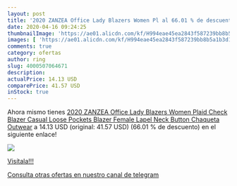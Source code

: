 ```yaml
---
layout: post
title: '2020 ZANZEA Office Lady Blazers Women Pl al 66.01 % de descuento'
date: 2020-04-16 09:24:25
thumbnailImage: 'https://ae01.alicdn.com/kf/H994eae45ea2843f587239bb8b5a1b3d1J/2020-ZANZEA-Office-Lady-Blazers-Women-Plaid-Check-Blazer-Casual-Loose-Pockets-Blazer-Female-Lapel-Neck.jpg_350x350._SL200_.jpg'
images: [ 'https://ae01.alicdn.com/kf/H994eae45ea2843f587239bb8b5a1b3d1J/2020-ZANZEA-Office-Lady-Blazers-Women-Plaid-Check-Blazer-Casual-Loose-Pockets-Blazer-Female-Lapel-Neck.jpg_350x350._SL200_.jpg' ]
comments: true
category: ofertas
author: ring
slug: 4000507064671
description:
actualPrice: 14.13 USD
comparePrice: 41.57 USD
inStock: true
---
```


Ahora mismo tienes [2020 ZANZEA Office Lady Blazers Women Plaid Check Blazer Casual Loose Pockets Blazer Female Lapel Neck Button Chaqueta Outwear](https://www.amazon.com/dp/4000507064671/?tag=redken08-20) a 14.13 USD (original: 41.57 USD) (66.01 %  de descuento) en el siguiente enlace!

[![](https://ae01.alicdn.com/kf/H994eae45ea2843f587239bb8b5a1b3d1J/2020-ZANZEA-Office-Lady-Blazers-Women-Plaid-Check-Blazer-Casual-Loose-Pockets-Blazer-Female-Lapel-Neck.jpg_350x350._SL200_.jpg)](https://www.amazon.com/dp/4000507064671/?tag=redken08-20)

[Visítala!!!](https://www.amazon.com/dp/4000507064671/?tag=redken08-20)

[Consulta otras ofertas en nuestro canal de telegram](https://t.me/s/ofertas25)
